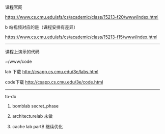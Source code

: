 课程官网

https://www.cs.cmu.edu/afs/cs/academic/class/15213-f20/www/index.html

b 站视频对应的是（课程安排有差异）

https://www.cs.cmu.edu/afs/cs/academic/class/15213-f15/www/index.html

---

课程上演示的代码

~/www/code

lab 下载 http://csapp.cs.cmu.edu/3e/labs.html

code下载 http://csapp.cs.cmu.edu/3e/code.html

---

to-do

1. bomblab secret_phase

2. architecturelab 未做

3. cache lab partB 继续优化
